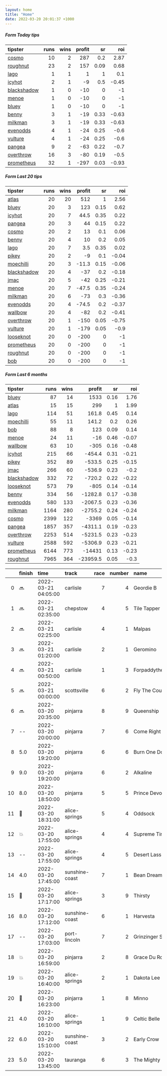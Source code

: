 ```yaml
---   
layout: home  
title: "Home"   
date: 2022-03-20 20:01:37 +1000  
---   
```



##### Form Today tips   

| tipster                                                         |   runs |   wins |   profit |   sr |   roi |
|:----------------------------------------------------------------|-------:|-------:|---------:|-----:|------:|
| [cosmo](https://mrwayneo.github.io/tips/cosmo.html)             |     10 |      2 |      287 | 0.2  |  2.87 |
| [roughnut](https://mrwayneo.github.io/tips/roughnut.html)       |     23 |      2 |      157 | 0.09 |  0.68 |
| [lago](https://mrwayneo.github.io/tips/lago.html)               |      1 |      1 |        1 | 1    |  0.1  |
| [icyhot](https://mrwayneo.github.io/tips/icyhot.html)           |      2 |      1 |       -9 | 0.5  | -0.45 |
| [blackshadow](https://mrwayneo.github.io/tips/blackshadow.html) |      1 |      0 |      -10 | 0    | -1    |
| [menoe](https://mrwayneo.github.io/tips/menoe.html)             |      1 |      0 |      -10 | 0    | -1    |
| [bluey](https://mrwayneo.github.io/tips/bluey.html)             |      1 |      0 |      -10 | 0    | -1    |
| [benny](https://mrwayneo.github.io/tips/benny.html)             |      3 |      1 |      -19 | 0.33 | -0.63 |
| [milkman](https://mrwayneo.github.io/tips/milkman.html)         |      3 |      1 |      -19 | 0.33 | -0.63 |
| [evenodds](https://mrwayneo.github.io/tips/evenodds.html)       |      4 |      1 |      -24 | 0.25 | -0.6  |
| [vulture](https://mrwayneo.github.io/tips/vulture.html)         |      4 |      1 |      -24 | 0.25 | -0.6  |
| [pangea](https://mrwayneo.github.io/tips/pangea.html)           |      9 |      2 |      -63 | 0.22 | -0.7  |
| [overthrow](https://mrwayneo.github.io/tips/overthrow.html)     |     16 |      3 |      -80 | 0.19 | -0.5  |
| [prometheus](https://mrwayneo.github.io/tips/prometheus.html)   |     32 |      1 |     -297 | 0.03 | -0.93 |

##### Form Last 20 tips   

| tipster                                                         |   runs |   wins |   profit |   sr |   roi |
|:----------------------------------------------------------------|-------:|-------:|---------:|-----:|------:|
| [atlas](https://mrwayneo.github.io/tips/atlas.html)             |     20 |     20 |    512   | 1    |  2.56 |
| [bluey](https://mrwayneo.github.io/tips/bluey.html)             |     20 |      3 |    123   | 0.15 |  0.62 |
| [icyhot](https://mrwayneo.github.io/tips/icyhot.html)           |     20 |      7 |     44.5 | 0.35 |  0.22 |
| [pangea](https://mrwayneo.github.io/tips/pangea.html)           |     20 |      3 |     44   | 0.15 |  0.22 |
| [cosmo](https://mrwayneo.github.io/tips/cosmo.html)             |     20 |      2 |     13   | 0.1  |  0.06 |
| [benny](https://mrwayneo.github.io/tips/benny.html)             |     20 |      4 |     10   | 0.2  |  0.05 |
| [lago](https://mrwayneo.github.io/tips/lago.html)               |     20 |      7 |      3.5 | 0.35 |  0.02 |
| [pikey](https://mrwayneo.github.io/tips/pikey.html)             |     20 |      2 |     -9   | 0.1  | -0.04 |
| [moechilli](https://mrwayneo.github.io/tips/moechilli.html)     |     20 |      3 |    -11.3 | 0.15 | -0.06 |
| [blackshadow](https://mrwayneo.github.io/tips/blackshadow.html) |     20 |      4 |    -37   | 0.2  | -0.18 |
| [jmac](https://mrwayneo.github.io/tips/jmac.html)               |     20 |      5 |    -42   | 0.25 | -0.21 |
| [menoe](https://mrwayneo.github.io/tips/menoe.html)             |     20 |      7 |    -47.5 | 0.35 | -0.24 |
| [milkman](https://mrwayneo.github.io/tips/milkman.html)         |     20 |      6 |    -73   | 0.3  | -0.36 |
| [evenodds](https://mrwayneo.github.io/tips/evenodds.html)       |     20 |      4 |    -74.5 | 0.2  | -0.37 |
| [wallbow](https://mrwayneo.github.io/tips/wallbow.html)         |     20 |      4 |    -82   | 0.2  | -0.41 |
| [overthrow](https://mrwayneo.github.io/tips/overthrow.html)     |     20 |      1 |   -150   | 0.05 | -0.75 |
| [vulture](https://mrwayneo.github.io/tips/vulture.html)         |     20 |      1 |   -179   | 0.05 | -0.9  |
| [looseknot](https://mrwayneo.github.io/tips/looseknot.html)     |     20 |      0 |   -200   | 0    | -1    |
| [prometheus](https://mrwayneo.github.io/tips/prometheus.html)   |     20 |      0 |   -200   | 0    | -1    |
| [roughnut](https://mrwayneo.github.io/tips/roughnut.html)       |     20 |      0 |   -200   | 0    | -1    |
| [bob](https://mrwayneo.github.io/tips/bob.html)                 |     20 |      0 |   -200   | 0    | -1    |

##### Form Last 6 months   

| tipster                                                         |   runs |   wins |   profit |   sr |   roi |
|:----------------------------------------------------------------|-------:|-------:|---------:|-----:|------:|
| [bluey](https://mrwayneo.github.io/tips/bluey.html)             |     87 |     14 |   1533   | 0.16 |  1.76 |
| [atlas](https://mrwayneo.github.io/tips/atlas.html)             |     15 |     15 |    299   | 1    |  1.99 |
| [lago](https://mrwayneo.github.io/tips/lago.html)               |    114 |     51 |    161.8 | 0.45 |  0.14 |
| [moechilli](https://mrwayneo.github.io/tips/moechilli.html)     |     55 |     11 |    141.2 | 0.2  |  0.26 |
| [bob](https://mrwayneo.github.io/tips/bob.html)                 |     88 |      8 |    123   | 0.09 |  0.14 |
| [menoe](https://mrwayneo.github.io/tips/menoe.html)             |     24 |     11 |    -16   | 0.46 | -0.07 |
| [wallbow](https://mrwayneo.github.io/tips/wallbow.html)         |     63 |     10 |   -305   | 0.16 | -0.48 |
| [icyhot](https://mrwayneo.github.io/tips/icyhot.html)           |    215 |     66 |   -454.4 | 0.31 | -0.21 |
| [pikey](https://mrwayneo.github.io/tips/pikey.html)             |    352 |     89 |   -533.5 | 0.25 | -0.15 |
| [jmac](https://mrwayneo.github.io/tips/jmac.html)               |    266 |     60 |   -536.9 | 0.23 | -0.2  |
| [blackshadow](https://mrwayneo.github.io/tips/blackshadow.html) |    332 |     72 |   -720.2 | 0.22 | -0.22 |
| [looseknot](https://mrwayneo.github.io/tips/looseknot.html)     |    573 |     79 |   -805   | 0.14 | -0.14 |
| [benny](https://mrwayneo.github.io/tips/benny.html)             |    334 |     56 |  -1282.8 | 0.17 | -0.38 |
| [evenodds](https://mrwayneo.github.io/tips/evenodds.html)       |    580 |    133 |  -2067.5 | 0.23 | -0.36 |
| [milkman](https://mrwayneo.github.io/tips/milkman.html)         |   1164 |    280 |  -2755.2 | 0.24 | -0.24 |
| [cosmo](https://mrwayneo.github.io/tips/cosmo.html)             |   2399 |    122 |  -3369   | 0.05 | -0.14 |
| [pangea](https://mrwayneo.github.io/tips/pangea.html)           |   1857 |    357 |  -4311.1 | 0.19 | -0.23 |
| [overthrow](https://mrwayneo.github.io/tips/overthrow.html)     |   2253 |    514 |  -5231.5 | 0.23 | -0.23 |
| [vulture](https://mrwayneo.github.io/tips/vulture.html)         |   2588 |    592 |  -5306.9 | 0.23 | -0.21 |
| [prometheus](https://mrwayneo.github.io/tips/prometheus.html)   |   6144 |    773 | -14431   | 0.13 | -0.23 |
| [roughnut](https://mrwayneo.github.io/tips/roughnut.html)       |   7965 |    364 | -23959.5 | 0.05 | -0.3  |

|    | finish            | time                | track          |   race |   number | name               |   odds | tipster            |
|---:|:------------------|:--------------------|:---------------|-------:|---------:|:-------------------|-------:|:-------------------|
|  0 | :soon:            | 2022-03-21 04:05:00 | carlisle       |      7 |        4 | Geordie B          |   1.52 | evenodds,overthrow |
|  1 | :soon:            | 2022-03-21 02:35:00 | chepstow       |      4 |        5 | Tile Tapper        |   3.75 | vulture            |
|  2 | :soon:            | 2022-03-21 02:25:00 | carlisle       |      4 |        1 | Malpas             |   1.8  | evenodds,overthrow |
|  3 | :soon:            | 2022-03-21 01:20:00 | carlisle       |      2 |        1 | Geromino           |   2.4  | overthrow          |
|  4 | :soon:            | 2022-03-21 00:50:00 | carlisle       |      1 |        3 | Forpaddytheplumber |   3.6  | overthrow          |
|  5 | :soon:            | 2022-03-21 00:00:00 | scottsville    |      6 |        2 | Fly The Coup       |   0    | overthrow          |
|  6 | :soon:            | 2022-03-20 20:35:00 | pinjarra       |      8 |        9 | Queenship          |  10    | pangea,blackshadow |
|  7 | --                | 2022-03-20 20:00:00 | pinjarra       |      7 |        6 | Come Right Back    |   3.75 | overthrow          |
|  8 | 5.0               | 2022-03-20 19:20:00 | pinjarra       |      6 |        6 | Burn One Down      |  14    | cosmo,bluey        |
|  9 | 9.0               | 2022-03-20 19:20:00 | pinjarra       |      6 |        2 | Alkaline           |   5.5  | overthrow          |
| 10 | 8.0               | 2022-03-20 18:50:00 | pinjarra       |      5 |        5 | Prince Devoutly    |   6    | benny,pangea       |
| 11 | :3rd_place_medal: | 2022-03-20 18:31:00 | alice-springs  |      5 |        4 | Oddsock            |   2.3  | icyhot             |
| 12 | :boom:            | 2022-03-20 17:55:00 | alice-springs  |      4 |        4 | Supreme Times      |   1.55 | evenodds,overthrow |
| 13 | --                | 2022-03-20 17:55:00 | alice-springs  |      4 |        5 | Desert Lass        |  20    | pangea             |
| 14 | 4.0               | 2022-03-20 17:45:00 | sunshine-coast |      7 |        1 | Bean Dreamin'      |   3.5  | pangea,milkman     |
| 15 | :2nd_place_medal: | 2022-03-20 17:17:00 | alice-springs  |      3 |        9 | Thirsty            |  12    | overthrow          |
| 16 | 8.0               | 2022-03-20 17:12:00 | sunshine-coast |      6 |        1 | Harvesta           |   2.2  | overthrow          |
| 17 | --                | 2022-03-20 17:03:00 | port-lincoln   |      7 |        2 | Grinzinger Star    |   3.3  | pangea             |
| 18 | :boom:            | 2022-03-20 16:59:00 | pinjarra       |      2 |        8 | Grace Du Roi       |   3    | overthrow          |
| 19 | :boom:            | 2022-03-20 16:40:00 | alice-springs  |      2 |        1 | Dakota Lee         |   1.02 | benny,lago         |
| 20 | :2nd_place_medal: | 2022-03-20 16:23:00 | pinjarra       |      1 |        8 | Minno              |   4.8  | evenodds,overthrow |
| 21 | 4.0               | 2022-03-20 16:10:00 | alice-springs  |      1 |        9 | Celtic Belle       |   3.9  | benny,pangea       |
| 22 | 6.0               | 2022-03-20 15:10:00 | sunshine-coast |      3 |        2 | Early Crow         |   1.67 | milkman            |
| 23 | 5.0               | 2022-03-20 13:45:00 | tauranga       |      6 |        3 | The Mighty Spar    |   2.8  | overthrow          |